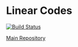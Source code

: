 # Linear Codes

[![Build Status](https://travis-ci.org/ItmoDreamTeam/linear-codes-py.svg?branch=master)](https://travis-ci.org/ItmoDreamTeam/linear-codes-py)

[Main Repository](https://github.com/ItmoDreamTeam/linear-codes)
